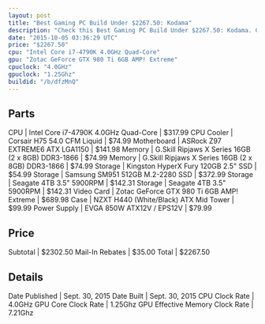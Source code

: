 ```yaml
---
layout: post
title: "Best Gaming PC Build Under $2267.50: Kodama"
description: "Check this Best Gaming PC Build Under $2267.50: Kodama. CPU: Intel Core i7-4790K 4.0GHz Quad-Core, CPU Cooler: Corsair H75 54.0 CFM Liquid, Motherboard: ASRock Z97 EXTREME"
date: "2015-10-05 03:36:29 UTC"
price: "$2267.50"
cpu: "Intel Core i7-4790K 4.0GHz Quad-Core"
gpu: "Zotac GeForce GTX 980 Ti 6GB AMP! Extreme"
cpuclock: "4.0GHz"
gpuclock: "1.25Ghz"
buildid: "/b/dfzMnQ"
---
```


## Parts

CPU | Intel Core i7-4790K 4.0GHz Quad-Core | $317.99
CPU Cooler | Corsair H75 54.0 CFM Liquid | $74.99
Motherboard | ASRock Z97 EXTREME6 ATX LGA1150 | $141.98
Memory | G.Skill Ripjaws X Series 16GB (2 x 8GB) DDR3-1866 | $74.99
Memory | G.Skill Ripjaws X Series 16GB (2 x 8GB) DDR3-1866 | $74.99
Storage | Kingston HyperX Fury 120GB 2.5" SSD | $54.99
Storage | Samsung SM951 512GB M.2-2280 SSD | $372.99
Storage | Seagate  4TB 3.5" 5900RPM | $142.31
Storage | Seagate  4TB 3.5" 5900RPM | $142.31
Video Card | Zotac GeForce GTX 980 Ti 6GB AMP! Extreme | $689.98
Case | NZXT H440 (White/Black) ATX Mid Tower | $99.99
Power Supply | EVGA 850W ATX12V / EPS12V | $79.99

## Price

Subtotal | $2302.50
Mail-In Rebates | $35.00
Total | $2267.50

## Details

Date Published | Sept. 30, 2015
Date Built | Sept. 30, 2015
CPU Clock Rate | 4.0GHz
GPU Core Clock Rate | 1.25Ghz
GPU Effective Memory Clock Rate | 7.21Ghz